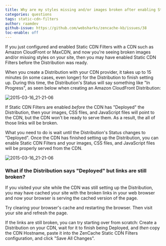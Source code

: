 ```yaml
---
title: Why are my styles missing and/or images broken after enabling Static CDN Filters?
categories: questions
tags: static-cdn-filters
author: raamdev
github-issue: https://github.com/websharks/zencache-kb/issues/38
toc-enable: off
---
```


If you just configured and enabled Static CDN Filters with a CDN such as Amazon CloudFront or MaxCDN, and now you're seeing broken images and/or missing styles on your site, then you may have enabled Static CDN Filters before the Distribution was ready.

When you create a Distribution with your CDN provider, it takes up to 15 minutes (in some cases, even longer) for the Distribution to finish setting up. During this time, the Distribution's Status will say something like "In Progress", as seen below when creating an Amazon CloudFront Distribution:

![2015-03-16_21-21-06](https://cloud.githubusercontent.com/assets/53005/6679950/a82c629a-cc26-11e4-86ec-429a4bc0784e.png)

If Static CDN Filters are enabled _before_ the CDN has "Deployed" the Distribution, then your images, CSS files, and JavaScript files will point to the CDN, but the CDN won't be ready to serve them. As a result, the all of those links will be broken.

What you need to do is wait until the Distribution's Status changes to "Deployed". Once the CDN has finished setting up the Distribution, you can enable Static CDN Filters and your images, CSS files, and JavaScript files will be properly served from the CDN.

![2015-03-16_21-21-06](https://cloud.githubusercontent.com/assets/53005/6679715/9e922016-cc22-11e4-83a0-f0148317dca2.png)

### What if the Distribution says "Deployed" but links are still broken?

If you visited your site while the CDN was still setting up the Distribution, you may have cached your site with the broken links in your web browser and now your browser is serving the cached version of the page.

Try clearing your browser's cache and restarting the browser. Then visit your site and refresh the page.

If the links are still broken, you can try starting over from scratch: Create a Distribution on your CDN, wait for it to finish being Deployed, and _then_ copy the CDN Hostname, paste it into the ZenCache Static CDN Filters configuration, and click "Save All Changes".
